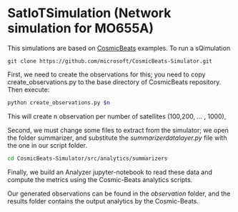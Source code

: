 # SatIoTSimulation (Network simulation for MO655A)

This simulations are based on [CosmicBeats](https://github.com/microsoft/CosmicBeats-Simulator) examples.
To run a sQimulation 
```
git clone https://github.com/microsoft/CosmicBeats-Simulator.git
```
First, we need to create the observations for this; you need to copy create_observations.py to the base directory of CosmicBeats repository. Then execute:
```bash 
python create_observations.py $n
```
This will create n observation per number of satellites (100,200, ... , 1000),

Second, we must change some files to extract from the simulator; we open the folder summarizer, and substitute the *summarizerdatalayer.py* file with the one in our script folder.
```bash
cd CosmicBeats-Simulator/src/analytics/summarizers
```


Finally, we build an Analyzer jupyter-notebook to read these data and compute the metrics using the Cosmic-Beats analytics scripts.

Our generated observations can be found in the *observation* folder, and the results folder contains the output analytics by the Cosmic-Beats.